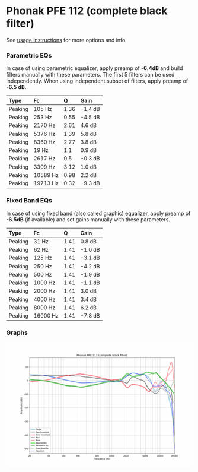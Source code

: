 # Phonak PFE 112 (complete black filter)
See [usage instructions](https://github.com/jaakkopasanen/AutoEq#usage) for more options and info.

### Parametric EQs
In case of using parametric equalizer, apply preamp of **-6.4dB** and build filters manually
with these parameters. The first 5 filters can be used independently.
When using independent subset of filters, apply preamp of **-6.5 dB**.

| Type    | Fc       |    Q | Gain    |
|:--------|:---------|:-----|:--------|
| Peaking | 105 Hz   | 1.36 | -1.4 dB |
| Peaking | 253 Hz   | 0.55 | -4.5 dB |
| Peaking | 2170 Hz  | 2.61 | 4.6 dB  |
| Peaking | 5376 Hz  | 1.39 | 5.8 dB  |
| Peaking | 8360 Hz  | 2.77 | 3.8 dB  |
| Peaking | 19 Hz    | 1.1  | 0.9 dB  |
| Peaking | 2617 Hz  | 0.5  | -0.3 dB |
| Peaking | 3309 Hz  | 3.12 | 1.0 dB  |
| Peaking | 10589 Hz | 0.98 | 2.2 dB  |
| Peaking | 19713 Hz | 0.32 | -9.3 dB |

### Fixed Band EQs
In case of using fixed band (also called graphic) equalizer, apply preamp of **-6.5dB**
(if available) and set gains manually with these parameters.

| Type    | Fc       |    Q | Gain    |
|:--------|:---------|:-----|:--------|
| Peaking | 31 Hz    | 1.41 | 0.8 dB  |
| Peaking | 62 Hz    | 1.41 | -1.0 dB |
| Peaking | 125 Hz   | 1.41 | -3.1 dB |
| Peaking | 250 Hz   | 1.41 | -4.2 dB |
| Peaking | 500 Hz   | 1.41 | -1.9 dB |
| Peaking | 1000 Hz  | 1.41 | -1.1 dB |
| Peaking | 2000 Hz  | 1.41 | 3.0 dB  |
| Peaking | 4000 Hz  | 1.41 | 3.4 dB  |
| Peaking | 8000 Hz  | 1.41 | 6.2 dB  |
| Peaking | 16000 Hz | 1.41 | -7.8 dB |

### Graphs
![](./Phonak%20PFE%20112%20(complete%20black%20filter).png)